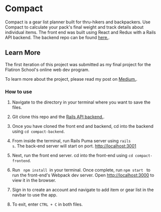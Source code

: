 # Compact

Compact is a gear list planner built for thru-hikers and backpackers. Use Compact to calculate your pack's final weight and track details about individual items. The front end was built using React and Redux with a Rails API backend. The backend repo can be found [here.](https://github.com/JLPinthecity/compact_backend).

## Learn More 

The first iteration of this project was submitted as my final project for the Flatiron School's online web dev program. 

To learn more about the project, please read my post on [Medium.](https://joannpan.medium.com/building-a-gear-list-planner-for-backpackers-as-my-final-project-with-react-and-redux-4147551ddebf).

### How to use

1. Navigate to the directory in your terminal where you want to save the files.

2. Git clone this repo and the [Rails API backend.](https://github.com/JLPinthecity/compact_backend).

3. Once you have cloned the front end and backend, cd into the backend using <code>cd compact-backend</code>.

4. From inside the terminal, run Rails Puma server using <code>rails s</code>. The back-end server will start on port. [http://localhost:3001](http://localhost:3001)

5. Next, run the front end server. cd into the front-end using <code>cd compact-frontend</code>.

6. Run <code> npm install </code>in your terminal. Once complete, run <code>npm start </code> to run the front-end's Webpack dev server. Open [http://localhost:3000](http://localhost:3000) to view it in the browser.

7. Sign in to create an account and navigate to add item or gear list in the navbar to use the app. 

8. To exit, enter <code>CTRL + C</code> in both files. 

